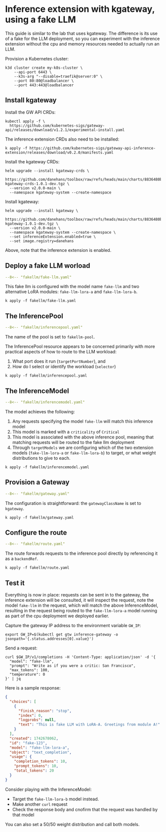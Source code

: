 # Inference extension with kgateway, using a fake LLM

This guide is similar to the lab that uses kgateway.
The difference is its use of a fake for the LLM deployment, so you can experiment with the inference extension without the cpu and memory resources needed to actually run an LLM.

Provision a Kubernetes cluster:

```shell
k3d cluster create my-k8s-cluster \
    --api-port 6443 \
    --k3s-arg "--disable=traefik@server:0" \
    --port 80:80@loadbalancer \
    --port 443:443@loadbalancer
```

## Install kgateway

Install the GW API CRDs:

```shell
kubectl apply -f \
  https://github.com/kubernetes-sigs/gateway-api/releases/download/v1.2.1/experimental-install.yaml
```

The inference extension CRDs also need to be installed:

```shell
k apply -f https://github.com/kubernetes-sigs/gateway-api-inference-extension/releases/download/v0.2.0/manifests.yaml
```

Install the kgateway CRDs:

```shell
helm upgrade --install kgateway-crds \
  https://github.com/danehans/toolbox/raw/refs/heads/main/charts/8836480ba3-kgateway-crds-1.0.1-dev.tgz \
  --version v2.0.0-main \
  --namespace kgateway-system --create-namespace
```

Install kgateway:

```shell
helm upgrade --install kgateway \
  https://github.com/danehans/toolbox/raw/refs/heads/main/charts/8836480ba3-kgateway-1.0.1-dev.tgz \
  --version v2.0.0-main \
  --namespace kgateway-system --create-namespace \
  --set inferenceExtension.enabled=true \
  --set image.registry=danehans
```

Above, note that the inference extension is enabled.

## Deploy a fake LLM worload


```yaml title="fakellm/fake-llm.yaml"
--8<-- "fakellm/fake-llm.yaml"
```

This fake llm is configured with the model name `fake-llm` and two alternative LoRA modules:  `fake-llm-lora-a` and `fake-llm-lora-b`.

```shell
k apply -f fakellm/fake-llm.yaml
```

## The InferencePool

```yaml title="fakellm/inferencepool.yaml"
--8<-- "fakellm/inferencepool.yaml"
```

The name of the pool is set to `fakellm-pool`.

The InferencePool resource appears to be concerned primarily with more practical aspects of how to route to the LLM workload:

1. What port does it run (`targetPortNumber`), and 
1. How do I select or identify the workload (`selector`)

```shell
k apply -f fakellm/inferencepool.yaml
```

## The InferenceModel

```yaml title="fakellm/inferencemodel.yaml"
--8<-- "fakellm/inferencemodel.yaml"
```

The model achieves the following:

1. Any requests specifying the model `fake-llm` will match this inference model
1. This model is marked with a `criticality` of `Critical`
1. This model is associated with the above inference pool, meaning that matching requests will be routed to the fake llm deployment
1. Through `targetModels` we are configuring which of the two extension models (`fake-llm-lora-a` or `fake-llm-lora-b`) to target, or what weight distributions to give to each.

```shell
k apply -f fakellm/inferencemodel.yaml
```

## Provision a Gateway

```yaml title="fakellm/gateway.yaml"
--8<-- "fakellm/gateway.yaml"
```

The configuration is straightforward: the `gatewayClassName` is set to `kgateway`.

```shell
k apply -f fakellm/gateway.yaml
```

## Configure the route

```yaml title="fakellm/route.yaml"
--8<-- "fakellm/route.yaml"
```

The route forwards requests to the inference pool directly by referencing it as a `backendRef`.

```shell
k apply -f fakellm/route.yaml
```

## Test it

Everything is now in place:  requests can be sent in to the gateway, the inference extension will be consulted, it will inspect the request, note the model `fake-llm` in the request, which will match the above InferenceModel, resulting in the request being routed to the `fake-llm-lora-a` model running as part of the cpu deployment we deployed earlier.

Capture the gateway IP address to the environment variable `GW_IP`:

```shell
export GW_IP=$(kubectl get gtw inference-gateway -o jsonpath='{.status.addresses[0].value}')
```

Send a request:

```shell
curl $GW_IP/v1/completions -H 'Content-Type: application/json' -d '{
  "model": "fake-llm",
  "prompt": "Write as if you were a critic: San Francisco",
  "max_tokens": 100,
  "temperature": 0
}' | jq
```

Here is a sample response:

```json
{
  "choices": [
    {
      "finish_reason": "stop",
      "index": 0,
      "logprobs": null,
      "text": "This is fake LLM with LoRA-A. Greetings from module A!"
    }
  ],
  "created": 1742678062,
  "id": "fake-123",
  "model": "fake-llm-lora-a",
  "object": "text_completion",
  "usage": {
    "completion_tokens": 10,
    "prompt_tokens": 10,
    "total_tokens": 20
  }
}
```

Consider playing with the InferenceModel:

- Target the `fake-llm-lora-b` model instead.
- Make another `curl` request
- Check the response body and cnofirm that the request was handled by that model

You can also set a 50/50 weight distribution and call both models.
